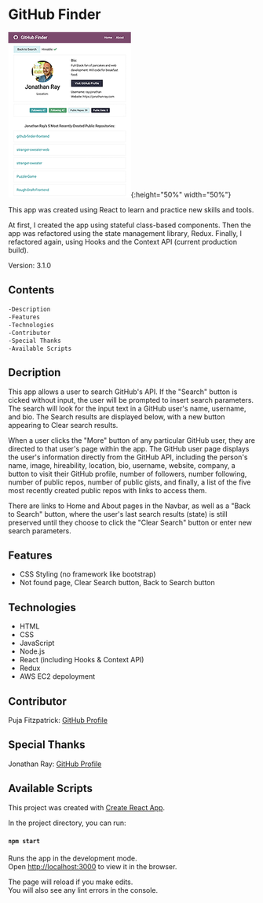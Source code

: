 # GitHub Finder

![Screenshot](/github_screenshot_jr.png){:height="50%" width="50%"}

This app was created using React to learn and practice new skills and tools.

At first, I created the app using stateful class-based components. Then the app was refactored using the state management library, Redux. Finally, I refactored again, using Hooks and the Context API (current production build).

Version: 3.1.0

## Contents

    -Description
    -Features
    -Technologies
    -Contributor
    -Special Thanks
    -Available Scripts

## Decription

This app allows a user to search GitHub's API. If the "Search" button is cicked without input, the user will be prompted to insert search parameters. The search will look for the input text in a GitHub user's name, username, and bio. The Search results are displayed below, with a new button appearing to Clear search results.

When a user clicks the "More" button of any particular GitHub user, they are directed to that user's page within the app. The GitHub user page displays the user's information directly from the GitHub API, including the person's name, image, hireability, location, bio, username, website, company, a button to visit their GitHub profile, number of followers, number following, number of public repos, number of public gists, and finally, a list of the five most recently created public repos with links to access them.

There are links to Home and About pages in the Navbar, as well as a "Back to Search" button, where the user's last search results (state) is still preserved until they choose to click the "Clear Search" button or enter new search parameters.

## Features

- CSS Styling (no framework like bootstrap)
- Not found page, Clear Search button, Back to Search button

## Technologies

- HTML
- CSS
- JavaScript
- Node.js
- React (including Hooks & Context API)
- Redux
- AWS EC2 depoloyment

## Contributor

Puja Fitzpatrick: [GitHub Profile](https://github.com/pujafitz)

## Special Thanks

Jonathan Ray: [GitHub Profile](https://github.com/ray-jonathan)

## Available Scripts

This project was created with [Create React App](https://github.com/facebook/create-react-app).

In the project directory, you can run:

#### `npm start`

Runs the app in the development mode.<br />
Open [http://localhost:3000](http://localhost:3000) to view it in the browser.

The page will reload if you make edits.<br />
You will also see any lint errors in the console.
